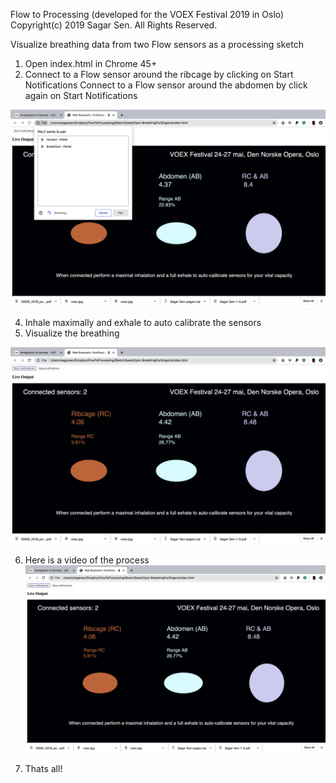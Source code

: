 Flow to Processing (developed for the VOEX Festival 2019 in Oslo)
Copyright(c) 2019 Sagar Sen. All Rights Reserved.

Visualize breathing data from two Flow sensors as a processing sketch

1) Open index.html in Chrome 45+
2) Connect to a Flow sensor around the ribcage by clicking on Start Notifications
   Connect to a Flow sensor around the abdomen by click again on Start Notifications

![Connection to Flow Sensors](https://github.com/SweetzpotAS/FlowToProcessing/blob/master/flowToProcessingConnect.png)

4) Inhale maximally and exhale to auto calibrate the sensors
5) Visualize the breathing

![Visualize](https://github.com/SweetzpotAS/FlowToProcessing/blob/master/flowToProcessing.png)

6) Here is a video of the process
[![Watch the video](https://github.com/SweetzpotAS/FlowToProcessing/blob/master/flowToProcessing.png)](https://vimeo.com/338575318)

7) Thats all! 
